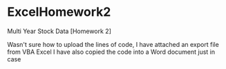 # ExcelHomework2
Multi Year Stock Data [Homework 2]

Wasn't sure how to upload the lines of code, I have attached an export file from VBA Excel 
I have also copied the code into a Word document just in case
